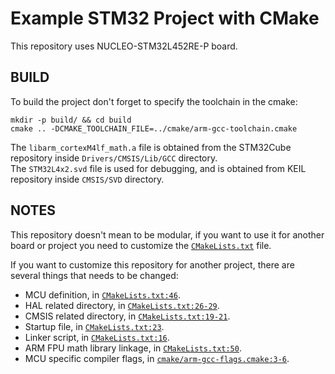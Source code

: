 # Example STM32 Project with CMake
This repository uses NUCLEO-STM32L452RE-P board.

## BUILD
To build the project don't forget to specify the toolchain in the cmake:
```
mkdir -p build/ && cd build
cmake .. -DCMAKE_TOOLCHAIN_FILE=../cmake/arm-gcc-toolchain.cmake
```

The `libarm_cortexM4lf_math.a` file is obtained from the STM32Cube repository inside `Drivers/CMSIS/Lib/GCC` directory.  
The `STM32L4x2.svd` file is used for debugging, and is obtained from KEIL repository inside `CMSIS/SVD` directory.

## NOTES
This repository doesn't mean to be modular, if you want to use it for another board or project you need to customize the [`CMakeLists.txt`](CMakeLists.txt) file.  

If you want to customize this repository for another project, there are several things that needs to be changed:
- MCU definition, in [`CMakeLists.txt:46`](CMakeLists.txt#L46).
- HAL related directory, in [`CMakeLists.txt:26-29`](CMakeLists.txt#L26-L29).
- CMSIS related directory, in [`CMakeLists.txt:19-21`](CMakeLists.txt#L19-L21).
- Startup file, in [`CMakeLists.txt:23`](CMakeLists.txt#L23).
- Linker script, in [`CMakeLists.txt:16`](CMakeLists.txt#L16).
- ARM FPU math library linkage, in [`CMakeLists.txt:50`](CMakeLists.txt#L50).
- MCU specific compiler flags, in [`cmake/arm-gcc-flags.cmake:3-6`](cmake/arm-gcc-flags.cmake:L3-L6).